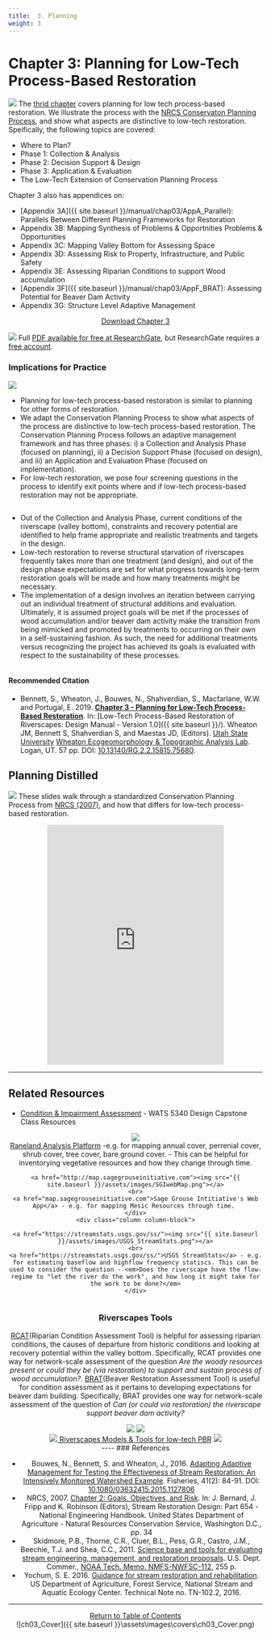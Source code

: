 ```yaml
---
title:  3. Planning
weight: 3
---
```


# Chapter 3: Planning for Low-Tech Process-Based Restoration

<a  href="http://dx.doi.org/10.13140/RG.2.2.15815.75680"><img class="float-right" src="{{ site.baseurl }}/assets/images/covers/Chap3.png"></a>
The [thrid chapter](http://dx.doi.org/10.13140/RG.2.2.15815.75680) covers planning for low tech process-based restoration. We illustrate the process with the [NRCS Conservaton Planning Process](https://www.nrcs.usda.gov/wps/portal/nrcs/main/national/technical/cp/), and show what aspects are distinctive to low-tech restoration. Speifically, the following topics are covered:
- Where to Plan?
- Phase 1: Collection & Analysis
- Phase 2: Decision Support & Design
- Phase 3: Application & Evaluation
- The Low-Tech Extension of Conservation Planning Process

Chapter 3 also has appendices on:
- [Appendix 3A]({{ site.baseurl }}/manual/chap03/AppA_Parallel):  Parallels Between Different Planning Frameworks for Restoration
- Appendix 3B: Mapping Synthesis of Problems & Opportnities  Problems & Opportunities
- Appendix 3C: Mapping Valley Bottom for Assessing Space
-  Appendix 3D: Assessing Risk to Property, Infrastructure, and Public Safety
- Appendix 3E: Assessing Riparian Conditions to support Wood accumulation
- [Appendix 3F]({{ site.baseurl }}/manual/chap03/AppF_BRAT): Assessing Potential for Beaver Dam Activity
- Appendix 3G: Structure Level Adaptive Management

<div align="center">
	<a class="hollow button" href="http://dx.doi.org/10.13140/RG.2.2.15815.75680"> Download Chapter 3 <i class="fa fa-file-pdf-o" aria-hidden="true"></i></a>
</div>


<a href="http://dx.doi.org/10.13140/RG.2.2.15815.75680"><img class="float-right" src="{{ site.baseurl}}/assets/images/RG.png"></a> Full [PDF available for free at ResearchGate](http://dx.doi.org/10.13140/RG.2.2.15815.75680), but ResearchGate requires a [free account](https://www.researchgate.net/signup.SignUp.html?hdrsu=1).


### Implications for Practice

<div class="row small-up-2 medium-up-2">
  <div class="column">
    <div class="card">
        <div class="card-section">
        <img src="{{ site.baseurl }}\assets\images\diagrams\Plan_AM_250.png">
<ul>
	<li>Planning for low-tech process-based restoration is similar to planning for other forms of restoration.</li>
	<li>We adapt the Conservation Planning Process to show what aspects of the process are distinctive to low-tech process-based restoration. The Conservation Planning Process follows an adaptive management framework and has three phases: i) a Collection and Analysis Phase (focused on planning), ii) a Decision Support Phase (focused on design), and iii) an Application and Evaluation Phase (focused on implementation).</li>
	<li>For low-tech restoration, we pose four screening questions in the process to identify exit points where and if low-tech process-based restoration may not be appropriate.</li>
</ul>        
        </div>
      </div>
  </div>

  <div class="column">
    <div class="card">
        <div class="card-section">
        <ul>
	<li>Out of the Collection and Analysis Phase, current conditions of the riverscape (valley bottom), constraints and recovery potential are identified to help frame appropriate and realistic treatments and targets in the design.</li>
	<li>Low-tech restoration to reverse structural starvation of riverscapes frequently takes more than one treatment (and design), and out of the design phase expectations are set for what progress towards long-term restoration goals will be made and how many treatments might be necessary.</li>
   <li>The implementation of a design involves an iteration between carrying out an individual treatment of structural additions and evaluation. Ultimately, it is assumed project goals will be met if the processes of wood accumulation and/or beaver dam activity make the transition from being mimicked and promoted by treatments to occurring on their own in a self-sustaining fashion. As such, the need for additional treatments versus recognizing the project has achieved its goals is evaluated with respect to the sustainability of these processes. </li>
</ul>
        </div>
    </div>
  </div>

</div>




#### Recommended Citation

- <a href="http://dx.doi.org/10.13140/RG.2.2.15815.75680" ><i class="fa fa-file-pdf-o" aria-hidden="true"></i></a> Bennett, S., Wheaton, J., Bouwes, N., Shahverdian, S., Macfarlane, W.W. and Portugal, E. 2019. **[Chapter 3 - Planning for Low-Tech Process-Based Restoration](http://dx.doi.org/10.13140/RG.2.2.15815.75680)**.  In: [Low-Tech Process-Based Restoration of Riverscapes: Design Manual - Version 1.0]({{ site.baseurl }}/). Wheaton JM, Bennett S, Shahverdian S, and Maestas JD, (Editors). [Utah State University](http://restoration.usu.edu/) [Wheaton Ecogeomorphology & Topographic Analysis Lab](http://etal.joewheaton.org). Logan, UT.  57 pp. DOI: [10.13140/RG.2.2.15815.75680](http://dx.doi.org/10.13140/RG.2.2.15815.75680).


## Planning Distilled

<a href="https://www.nrcs.usda.gov/wps/portal/nrcs/main/national/technical/cp/"><img class="float-left" src="{{ site.baseurl }}/assets/images/nrcseprd.png"></a>
These slides walk through a standardized Conservation Planning Process from [NRCS (2007)](https://www.nrcs.usda.gov/wps/portal/nrcs/detail/national/water/manage/restoration/?cid=stelprdb1044707), and how that differs for low-tech process-based restoration.

<div align="center">
<iframe src="https://docs.google.com/presentation/d/e/2PACX-1vTzyLlJau-m9uKOZCTiPn2dsVOANX6T2WbtNZC0GDGpGJNgY_W7KJK0hHwHzQrQmpR767qp3ZYlIuaR/embed?start=true&loop=false&delayms=3000" frameborder="0" width="350" height="475" allowfullscreen="true" mozallowfullscreen="true" webkitallowfullscreen="true"></iframe>
</div>


-----
## Related Resources

- [Condition & Impairment Assessment](https://restoration-usu.github.io/WATS-5340-5350/Course_Topics/WATS_5340/Condition.html) - WATS 5340 Design Capstone Class Resources

<div class="row small-up-2 medium-up-2 large-up-3" align="center">
  	<div class="column column-block">
  		<a href="https://rangelands.app/"><img src="{{ site.baseurl }}/assets/images/RAP.png"></a>
	<br>
	<a href="cmap.sagegrouseinitiative.comap.sagegrouseinitiative.com">Raneland Analysis Platform</a> -e.g.  for mapping annual cover, perrenial cover, shrub cover, tree cover, bare ground cover. - This can be helpful for inventorying vegetative resources and how they  change through time.
	</div>
<div class="column column-block">

	<a href="http://map.sagegrouseinitiative.com"><img src="{{ site.baseurl }}/assets/images/SGIwebMap.png"></a>
	<br>
	<a href="map.sagegrouseinitiative.com">Sage Grouse Intitiative's Web App</a> - e.g. for mapping Mesic Resources through time. 
	</div>
	<div class="column column-block">
	
	<a href="https://streamstats.usgs.gov/ss/"><img src="{{ site.baseurl }}/assets/images/USGS_StreamStats.png"></a>
	<br>
	<a href="https://streamstats.usgs.gov/ss/">USGS StreamStats</a> - e.g. for estimating baseflow and highflow frequency statiscs. This can be used to consider the question - <em>Does the riverscape have the flow-regime to "let the river do the work", and how long it might take for the work to be done?</em>
	</div>
</div>

### Riverscapes Tools

[RCAT](http://rcat.riverscapes.xyz)(Riparian Condition Assessment Tool) is helpful for assessing riparian conditions, the causes of departure from historic conditions and looking at recovery potential within the valley bottom. Specifically, RCAT provides one way for network-scale assessment of the question *Are the woody resources present or could they be (via restoration) to support and sustain process of wood accumulation?*. [BRAT](http://brat.riverscapes.xyz)(Beaver Restoration Assessment Tool) is useful for condition assessment as it pertains to developing expectations for beaver dam building.  Specifically, BRAT provides one way for network-scale assessment of the question of *Can (or could via restoration) the riverscape support beaver dam activity?*

<div align="center">
	<a class="button alert" href="http://brat.riverscapes.xyz"><img src="{{ site.baseurl }}/assets/images/BRAT_Logo-wGrayTxt.png"></a>
	<a class="button alert" href="http://rcat.riverscapes.xyz"><img src="{{ site.baseurl }}/assets/images/RCAT_Logo-wTxt.png"></a>
</div>


<div align="center">
	<a class="button" href="{{ site.baseurl }}/resources/models"><img src="{{ site.baseurl }}/assets/images/logos/RC-50w.png"> Riverscapes Models & Tools for low-tech PBR</a>
	<a class="button" href="http://riverscapes.xyz"><img src="{{ site.baseurl }}/assets/images/riverscapesconsortium-logo-black-bhs-200w_orig.png"> </a>
</div> 
----
### References

- Bouwes, N., Bennett, S. and Wheaton, J., 2016. [Adapting Adaptive Management for Testing the Effectiveness of Stream Restoration: An Intensively Monitored Watershed Example](https://www.researchgate.net/publication/289526568_Adapting_Adaptive_Management_for_Testing_the_Effectiveness_of_Stream_Restoration_An_Intensively_Monitored). Fisheries, 41(2): 84-91. DOI: [10.1080/03632415.2015.1127806](http://dx.doi.org/10.1080/03632415.2015.1127806)
- NRCS, 2007. [Chapter 2: Goals, Objectives, and Risk](https://www.nrcs.usda.gov/wps/portal/nrcs/detail/national/water/manage/restoration/?cid=stelprdb1044707). In: J. Bernard, J. Fripp and K. Robinson (Editors), Stream Restoration Design: Part 654 - National Engineering Handbook. United States Department of Agriculture - Natural Resources Conservation Service, Washington D.C., pp. 34
- Skidmore, P.B., Thorne, C.R., Cluer, B.L., Pess, G.R., Castro, J.M., Beechie, T.J. and Shea, C.C., 2011. [Science base and tools for evaluating stream engineering, management, and restoration proposals](https://www.webapps.nwfsc.noaa.gov/apex/f?p=275:1::::::). U.S. Dept. Commer., [NOAA Tech. Memo. NMFS-NWFSC-112](https://repository.library.noaa.gov/view/noaa/4020), 255 p.
- Yochum, S. E. 2016. [Guidance for stream restoration and rehabilitation](https://riversedgewest.org/sites/default/files/resource-center-documents/yochumusfs-nsaec-tn102-2gudncstrmrstrtnrhbltn.pdf). US Department of Agriculture, Forest Service, National Stream and Aquatic Ecology Center. Technical Note no. TN-102.2, 2016.





------
<div align="center">
	<a class="hollow button" href="{{ site.baseurl }}/manual/"><i class="fa fa-arrow-circle-up" aria-hidden="true"></i>  Return to Table of Contents <i class="fa fa-list-ol" aria-hidden="true"></i></a>

</div>
![ch03_Cover]({{ site.baseurl }}\assets\images\covers\ch03_Cover.png)